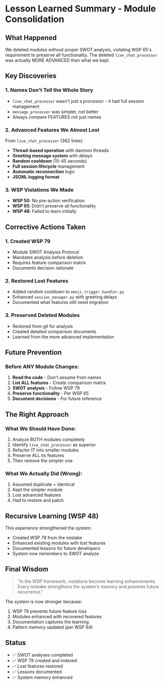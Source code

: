 # Lesson Learned Summary - Module Consolidation

## What Happened
We deleted modules without proper SWOT analysis, violating WSP 65's requirement to preserve all functionality. The deleted `live_chat_processor` was actually MORE ADVANCED than what we kept.

## Key Discoveries

### 1. Names Don't Tell the Whole Story
- `live_chat_processor` wasn't just a processor - it had full session management
- `message_processor` was simpler, not better
- Always compare FEATURES not just names

### 2. Advanced Features We Almost Lost
From `live_chat_processor` (362 lines):
- **Thread-based operation** with daemon threads
- **Greeting message system** with delays
- **Random cooldown** (15-45 seconds)
- **Full session lifecycle** management
- **Automatic reconnection** logic
- **JSONL logging format**

### 3. WSP Violations We Made
- **WSP 50**: No pre-action verification
- **WSP 65**: Didn't preserve all functionality
- **WSP 48**: Failed to learn initially

## Corrective Actions Taken

### 1. Created WSP 79
- Module SWOT Analysis Protocol
- Mandates analysis before deletion
- Requires feature comparison matrix
- Documents decision rationale

### 2. Restored Lost Features
- Added random cooldown to `emoji_trigger_handler.py`
- Enhanced `session_manager.py` with greeting delays
- Documented what features still need migration

### 3. Preserved Deleted Modules
- Restored from git for analysis
- Created detailed comparison documents
- Learned from the more advanced implementation

## Future Prevention

### Before ANY Module Changes:
1. **Read the code** - Don't assume from names
2. **List ALL features** - Create comparison matrix
3. **SWOT analysis** - Follow WSP 79
4. **Preserve functionality** - Per WSP 65
5. **Document decisions** - For future reference

## The Right Approach

### What We Should Have Done:
1. Analyze BOTH modules completely
2. Identify `live_chat_processor` as superior
3. Refactor IT into smaller modules
4. Preserve ALL its features
5. Then remove the simpler one

### What We Actually Did (Wrong):
1. Assumed duplicate = identical
2. Kept the simpler module
3. Lost advanced features
4. Had to restore and patch

## Recursive Learning (WSP 48)

This experience strengthened the system:
- Created WSP 79 from the mistake
- Enhanced existing modules with lost features
- Documented lessons for future developers
- System now remembers to SWOT analyze

## Final Wisdom

> "In the WSP framework, violations become learning enhancements. Every mistake strengthens the system's memory and prevents future recurrence."

The system is now stronger because:
1. WSP 79 prevents future feature loss
2. Modules enhanced with recovered features
3. Documentation captures the learning
4. Pattern memory updated (per WSP 64)

## Status
- ✅ SWOT analyses completed
- ✅ WSP 79 created and indexed
- ✅ Lost features restored
- ✅ Lessons documented
- ✅ System memory enhanced